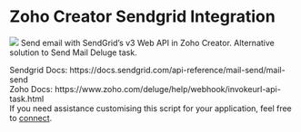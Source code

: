 <h1> Zoho Creator Sendgrid Integration</h1>
<img src="https://kinsta.com/wp-content/uploads/2016/09/sendgrid.jpg">
Send email with SendGrid’s v3 Web API in Zoho Creator. Alternative solution to Send Mail Deluge task.
<p>Sendgrid Docs: https://docs.sendgrid.com/api-reference/mail-send/mail-send
<br>Zoho Docs: https://www.zoho.com/deluge/help/webhook/invokeurl-api-task.html
<br>If you need assistance customising this script for your application, feel free to <a href="https://au.linkedin.com/in/ariadar">connect</a>.
